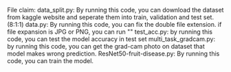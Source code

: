 File claim:
data_split.py: By running this code, you can download the dataset from kaggle website and seperate them into train, validation and test set.(8:1:1)
data.py: By running this code, you can fix the double file extension. if file expansion is JPG or PNG, you can run ""
test_acc.py: by running this code, you can test the model accuracy in test set
multi_task_gradcam.py: by running this code, you can get the grad-cam photo on dataset that model makes wrong prediction.
ResNet50-fruit-disease.py: By running this code, you can train the model.
